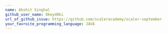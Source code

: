 ```yaml
---
name: Akshit Singhal
github_user_name: Okeyd0ki
url_of_github_issue: https://github.com/scaleracademy/scaler-september-open-source-challenge/issues/390
your_favroite_programming_language: JAVA
---
```

